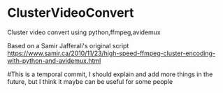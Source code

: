 # ClusterVideoConvert

Cluster video convert using python,ffmpeg,avidemux

Based on a Samir Jafferali's original script
https://www.samir.ca/2010/11/23/high-speed-ffmpeg-cluster-encoding-with-python-and-avidemux.html

#This is a temporal commit, I should explain and add more things in the future, but I think it maybe can be useful for some people
